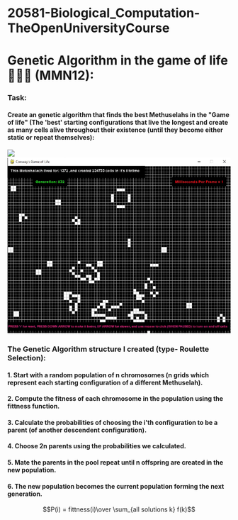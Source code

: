 # 20581-Biological_Computation-TheOpenUniversityCourse

# Genetic Algorithm in the game of life 🧬🧬🧬 (MMN12): 
### Task:
#### Create an genetic algorithm that finds the best Methuselahs in the "Game of life" (The 'best' starting configurations that live the longest and create as many cells alive throughout their existence (until they become either static or repeat themselves):
![](https://github.com/idogut3/20581-Biological_Computation-TheOpenUniversityCourse/blob/main/images_and_gifs/GeneticEvolution_of_configuration1.gif)
![](https://github.com/idogut3/20581-Biological_Computation-TheOpenUniversityCourse/blob/main/images_and_gifs/GeneticEvolution_of_configuration2.gif)

### The Genetic Algorithm structure I created (type- Roulette Selection):
#### 1. Start with a random population of n chromosomes (n grids which represent each starting configuration of a different Methuselah).
#### 2. Compute the fitness of each chromosome in the population using the fittness function.
#### 3. Calculate the probabilities of choosing the i'th configuration to be a parent (of another descendent configuration).
#### 4. Choose 2n parents using the probabilities we calculated.
#### 5. Mate the parents in the pool repeat until n offspring are created in the new population.
#### 6. The new population becomes the current population forming the next generation.


$$P(i) = fittness(i)\over \sum_{all solutions k} f(k)$$
